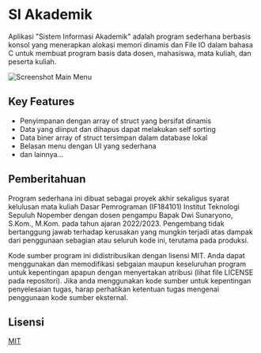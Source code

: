 # SI Akademik

Aplikasi "Sistem Informasi Akademik" adalah program sederhana berbasis konsol yang
menerapkan alokasi memori dinamis dan File IO dalam bahasa C untuk membuat program
basis data dosen, mahasiswa, mata kuliah, dan peserta kuliah.

![Screenshot Main Menu](https://imgur.com/a/Wf6XU4U)

## Key Features

- Penyimpanan dengan array of struct yang bersifat dinamis
- Data yang diinput dan dihapus dapat melakukan self sorting
- Data biner array of struct tersimpan dalam database lokal
- Belasan menu dengan UI yang sederhana
- dan lainnya...

## Pemberitahuan
Program sederhana ini dibuat sebagai proyek akhir sekaligus syarat kelulusan mata
kuliah Dasar Pemrograman (IF184101) Institut Teknologi Sepuluh Nopember dengan
dosen pengampu Bapak Dwi Sunaryono, S.Kom., M.Kom. pada tahun ajaran 2022/2023.
Pengembang tidak bertanggung jawab terhadap kerusakan yang mungkin terjadi atas
dampak dari penggunaan sebagian atau seluruh kode ini, terutama pada produksi.

Kode sumber program ini didistribusikan dengan lisensi MIT. Anda dapat menggunakan
dan memodifikasi sebgaian maupun keseluruhan program untuk kepentingan apapun
dengan menyertakan atribusi (lihat file LICENSE pada repositori). 
Jika anda menggunakan kode sumber untuk kepentingan penyelesaian tugas,
harap perhatikan ketentuan tugas mengenai penggunaan kode sumber eksternal.


## Lisensi

[MIT](https://choosealicense.com/licenses/mit/)